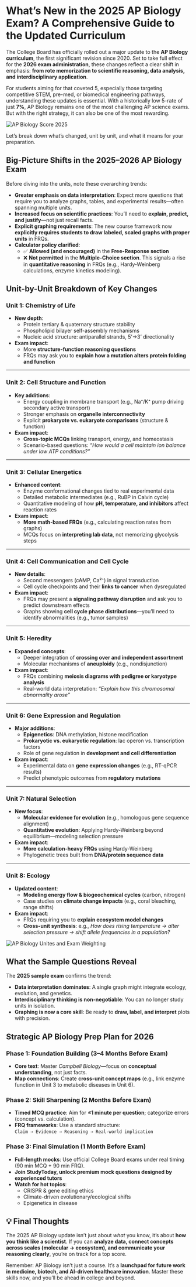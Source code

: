 # What’s New in the 2025 AP Biology Exam? A Comprehensive Guide to the Updated Curriculum

The College Board has officially rolled out a major update to the **AP Biology curriculum**, the first significant revision since 2020. Set to take full effect for the **2026 exam administration**, these changes reflect a clear shift in emphasis: **from rote memorization to scientific reasoning, data analysis, and interdisciplinary application**.

For students aiming for that coveted 5, especially those targeting competitive STEM, pre-med, or biomedical engineering pathways, understanding these updates is essential. With a historically low 5-rate of just **7%**, AP Biology remains one of the most challenging AP science exams. But with the right strategy, it can also be one of the most rewarding.

![AP Biology Score 2025](../assets/ap_bio_score_2025.png)

Let’s break down what’s changed, unit by unit, and what it means for your preparation.


## Big-Picture Shifts in the 2025–2026 AP Biology Exam

Before diving into the units, note these overarching trends:

- **Greater emphasis on data interpretation**: Expect more questions that require you to analyze graphs, tables, and experimental results—often spanning multiple units.
- **Increased focus on scientific practices**: You’ll need to **explain, predict, and justify**—not just recall facts.
- **Explicit graphing requirements**: The new course framework now **explicitly requires students to draw labeled, scaled graphs with proper units** in FRQs.
- **Calculator policy clarified**:  
  - ✅ **Allowed (and encouraged)** in the **Free-Response section**  
  - ❌ **Not permitted** in the **Multiple-Choice section**. This signals a rise in **quantitative reasoning** in FRQs (e.g., Hardy-Weinberg calculations, enzyme kinetics modeling).

## Unit-by-Unit Breakdown of Key Changes

### **Unit 1: Chemistry of Life**
- **New depth**:  
  - Protein tertiary & quaternary structure stability  
  - Phospholipid bilayer self-assembly mechanisms  
  - Nucleic acid structure: antiparallel strands, 5’→3’ directionality
- **Exam impact**:  
  - More **structure-function reasoning questions**  
  - FRQs may ask you to **explain how a mutation alters protein folding and function**

---

### **Unit 2: Cell Structure and Function**
- **Key additions**:  
  - Energy coupling in membrane transport (e.g., Na⁺/K⁺ pump driving secondary active transport)  
  - Stronger emphasis on **organelle interconnectivity**  
  - Explicit **prokaryote vs. eukaryote comparisons** (structure & function)
- **Exam impact**:  
  - **Cross-topic MCQs** linking transport, energy, and homeostasis  
  - Scenario-based questions: *“How would a cell maintain ion balance under low ATP conditions?”*

---

### **Unit 3: Cellular Energetics**
- **Enhanced content**:  
  - Enzyme conformational changes tied to real experimental data  
  - Detailed metabolic intermediates (e.g., RuBP in Calvin cycle)  
  - Quantitative modeling of how **pH, temperature, and inhibitors** affect reaction rates
- **Exam impact**:  
  - **More math-based FRQs** (e.g., calculating reaction rates from graphs)  
  - MCQs focus on **interpreting lab data**, not memorizing glycolysis steps

---

### **Unit 4: Cell Communication and Cell Cycle**
- **New details**:  
  - Second messengers (cAMP, Ca²⁺) in signal transduction  
  - Cell cycle checkpoints and their **links to cancer** when dysregulated
- **Exam impact**:  
  - FRQs may present a **signaling pathway disruption** and ask you to predict downstream effects  
  - Graphs showing **cell cycle phase distributions**—you’ll need to identify abnormalities (e.g., tumor samples)

---

### **Unit 5: Heredity**
- **Expanded concepts**:  
  - Deeper integration of **crossing over and independent assortment**  
  - Molecular mechanisms of **aneuploidy** (e.g., nondisjunction)
- **Exam impact**:  
  - FRQs combining **meiosis diagrams with pedigree or karyotype analysis**  
  - Real-world data interpretation: *“Explain how this chromosomal abnormality arose”*

---

### **Unit 6: Gene Expression and Regulation**
- **Major additions**:  
  - **Epigenetics**: DNA methylation, histone modification  
  - **Prokaryotic vs. eukaryotic regulation**: lac operon vs. transcription factors  
  - Role of gene regulation in **development and cell differentiation**
- **Exam impact**:  
  - Experimental data on **gene expression changes** (e.g., RT-qPCR results)  
  - Predict phenotypic outcomes from **regulatory mutations**

---

### **Unit 7: Natural Selection**
- **New focus**:  
  - **Molecular evidence for evolution** (e.g., homologous gene sequence alignment)  
  - **Quantitative evolution**: Applying Hardy-Weinberg beyond equilibrium—modeling selection pressure
- **Exam impact**:  
  - **More calculation-heavy FRQs** using Hardy-Weinberg  
  - Phylogenetic trees built from **DNA/protein sequence data**

---

### **Unit 8: Ecology**
- **Updated content**:  
  - **Modeling energy flow & biogeochemical cycles** (carbon, nitrogen)  
  - Case studies on **climate change impacts** (e.g., coral bleaching, range shifts)
- **Exam impact**:  
  - FRQs requiring you to **explain ecosystem model changes**  
  - **Cross-unit synthesis**: e.g., *How does rising temperature → alter selection pressure → shift allele frequencies in a population?*

![AP Biology Unites and Exam Weighting](../assets/ap_units_weighting.png)

## What the Sample Questions Reveal

The **2025 sample exam** confirms the trend:

- **Data interpretation dominates**: A single graph might integrate ecology, evolution, and genetics.
- **Interdisciplinary thinking is non-negotiable**: You can no longer study units in isolation.
- **Graphing is now a core skill**: Be ready to **draw, label, and interpret** plots with precision.

## Strategic AP Biology Prep Plan for 2026

### **Phase 1: Foundation Building (3–4 Months Before Exam)**
- **Core text**: Master *Campbell Biology*—focus on **conceptual understanding**, not just facts.  
- **Map connections**: Create **cross-unit concept maps** (e.g., link enzyme function in Unit 3 to metabolic diseases in Unit 6).

### **Phase 2: Skill Sharpening (2 Months Before Exam)**
- **Timed MCQ practice**: Aim for **≤1 minute per question**; categorize errors (concept vs. calculation).  
- **FRQ frameworks**: Use a standard structure:  
  `Claim → Evidence → Reasoning → Real-world implication`

### **Phase 3: Final Simulation (1 Month Before Exam)**
- **Full-length mocks**: Use official College Board exams under real timing (90 min MCQ + 90 min FRQ).  
- **Join StudyToday, unlock premium mock questions designed by experienced tutors**
- **Watch for hot topics**:  
  - CRISPR & gene editing ethics  
  - Climate-driven evolutionary/ecological shifts  
  - Epigenetics in disease

## 💡 Final Thoughts

The 2025 AP Biology update isn’t just about *what* you know, it’s about **how you think like a scientist**. If you can **analyze data, connect concepts across scales (molecular → ecosystem), and communicate your reasoning clearly**, you’re on track for a top score.

Remember: AP Biology isn’t just a course. It’s a **launchpad for future work in medicine, biotech, and AI-driven healthcare innovation**. Master these skills now, and you’ll be ahead in college and beyond.
